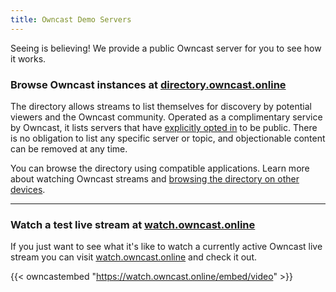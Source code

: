 ```yaml
---
title: Owncast Demo Servers
---
```


Seeing is believing! We provide a public Owncast server for you to see how it works.

### Browse Owncast instances at [directory.owncast.online](http://directory.owncast.online/)

The directory allows streams to list themselves for discovery by potential viewers and the Owncast community. Operated as a complimentary service by Owncast, it lists servers that have [explicitly opted in](https://owncast.online/docs/directory/) to be public. There is no obligation to list any specific server or topic, and objectionable content can be removed at any time. 

You can browse the directory using compatible applications. Learn more about watching Owncast streams and [browsing the directory on other devices](https://owncast.online/docs/watching-on-tvs/).

---

### Watch a test live stream at [watch.owncast.online](http://watch.owncast.online)

If you just want to see what it's like to watch a currently active Owncast live stream you can visit [watch.owncast.online](http://watch.owncast.online) and check it out.

{{< owncastembed "https://watch.owncast.online/embed/video" >}}
